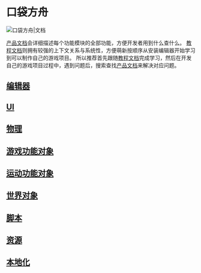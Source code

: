 # 口袋方舟

![口袋方舟|文档](https://cdn.233xyx.com/athena/online/a5f8ed6d7c504e17b8262d402caf749c_11843548.webp)

[产品文档](https://docs.ark.online/)会详细描述每个功能模块的全部功能，方便开发者用到什么查什么。
[教程文档](https://meta.feishu.cn/wiki/wikcnmY0MQweLdbnlywkJJiDucd)则拥有较强的上下文关系与系统性，方便萌新按顺序从安装编辑器开始学习到可以制作自己的游戏项目。
所以推荐首先跟随[教程文档](https://meta.feishu.cn/wiki/wikcnmY0MQweLdbnlywkJJiDucd)完成学习，然后在开发自己的游戏项目过程中，遇到问题后，搜索查找[产品文档](https://docs.ark.online/)来解决对应问题。

## [编辑器]([https://learning.ark.online/md/1.1.html](https://docs.ark.online/Editor/EditorSettings.html))

## [UI](https://docs.ark.online/UI/CreatingUserInterface(UI).html)

## [物理](https://docs.ark.online/Physics/PhysicalObject.html)

## [游戏功能对象](https://docs.ark.online/GameplayObjects/Four-wheeledVehicles.html)

## [运动功能对象](https://docs.ark.online/MotionControlObjects/ImpulseObject.html)

## [世界对象](https://docs.ark.online/WorldObjects/AmbientLight.html)

## [脚本](https://docs.ark.online/Scripting/ScriptLifeCycle.html)

## [资源](https://docs.ark.online/Resource/ArtResources.html)

## [本地化](https://docs.ark.online/Localization/GameLanguageLocalization.html)
